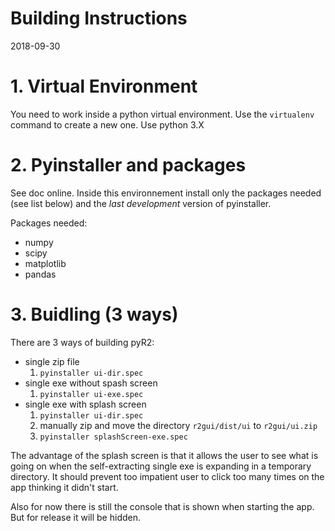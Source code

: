 # Building Instructions
2018-09-30


# 1. Virtual Environment
You need to work inside a python virtual environment. Use the `virtualenv` command to create a new one. Use python 3.X


# 2. Pyinstaller and packages
See doc online. Inside this environnement install only the packages needed (see list below) and the *last development* version of pyinstaller.

Packages needed:
- numpy
- scipy
- matplotlib
- pandas


# 3. Buidling (3 ways)
There are 3 ways of building pyR2:
- single zip file
    1. `pyinstaller ui-dir.spec`
- single exe without spash screen
    1. `pyinstaller ui-exe.spec`
- single exe with splash screen
    1. `pyinstaller ui-dir.spec`
    2. manually zip and move the directory `r2gui/dist/ui` to `r2gui/ui.zip`
    3. `pyinstaller splashScreen-exe.spec`

The advantage of the splash screen is that it allows the user to see what is going on when the self-extracting single exe is expanding in a temporary directory. It should prevent too impatient user to click too many times on the app thinking it didn't start.

Also for now there is still the console that is shown when starting the app. But for release it will be hidden.




